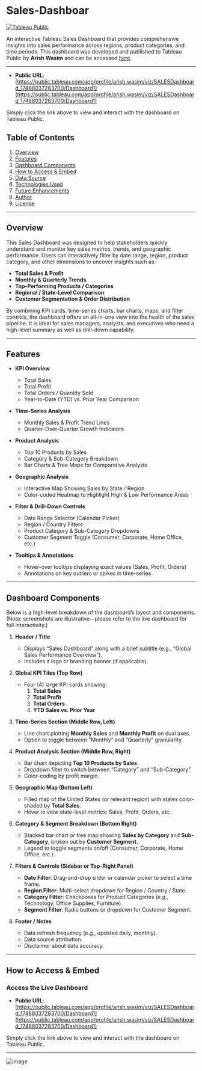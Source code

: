 # Sales-Dashboar

[![Tableau Public](https://img.shields.io/badge/Tableau-Public-blue?logo=tableau)](https://public.tableau.com/app/profile/arish.wasim/viz/SALESDashboard_17488037283700/Dashboard1)

An interactive Tableau Sales Dashboard that provides comprehensive insights into sales performance across regions, product categories, and time periods. This dashboard was developed and published to Tableau Public by **Arish Wasim** and can be accessed [here](https://public.tableau.com/app/profile/arish.wasim/viz/SALESDashboard_17488037283700/Dashboard1).

---

- **Public URL**:  
  [https://public.tableau.com/app/profile/arish.wasim/viz/SALESDashboard_17488037283700/Dashboard1](https://public.tableau.com/app/profile/arish.wasim/viz/SALESDashboard_17488037283700/Dashboard1)

Simply click the link above to view and interact with the dashboard on Tableau Public.

## Table of Contents

1. [Overview](#overview)  
2. [Features](#features)  
3. [Dashboard Components](#dashboard-components)  
4. [How to Access & Embed](#how-to-access--embed)  
5. [Data Source](#data-source)  
6. [Technologies Used](#technologies-used)  
7. [Future Enhancements](#future-enhancements)  
8. [Author](#author)  
9. [License](#license)  

---

## Overview

This Sales Dashboard was designed to help stakeholders quickly understand and monitor key sales metrics, trends, and geographic performance. Users can interactively filter by date range, region, product category, and other dimensions to uncover insights such as:

- **Total Sales & Profit**  
- **Monthly & Quarterly Trends**  
- **Top-Performing Products / Categories**  
- **Regional / State-Level Comparison**  
- **Customer Segmentation & Order Distribution**  

By combining KPI cards, time-series charts, bar charts, maps, and filter controls, the dashboard offers an all-in-one view into the health of the sales pipeline. It is ideal for sales managers, analysts, and executives who need a high-level summary as well as drill-down capability.

---

## Features

- **KPI Overview**  
  - Total Sales  
  - Total Profit  
  - Total Orders / Quantity Sold  
  - Year-to-Date (YTD) vs. Prior Year Comparison  

- **Time-Series Analysis**  
  - Monthly Sales & Profit Trend Lines  
  - Quarter-Over-Quarter Growth Indicators  

- **Product Analysis**  
  - Top 10 Products by Sales  
  - Category & Sub-Category Breakdown  
  - Bar Charts & Tree Maps for Comparative Analysis  

- **Geographic Analysis**  
  - Interactive Map Showing Sales by State / Region  
  - Color-coded Heatmap to Highlight High & Low Performance Areas  

- **Filter & Drill-Down Controls**  
  - Date Range Selector (Calendar Picker)  
  - Region / Country Filters  
  - Product Category & Sub-Category Dropdowns  
  - Customer Segment Toggle (Consumer, Corporate, Home Office, etc.)  

- **Tooltips & Annotations**  
  - Hover-over tooltips displaying exact values (Sales, Profit, Orders)  
  - Annotations on key outliers or spikes in time-series  

---

## Dashboard Components

Below is a high-level breakdown of the dashboard’s layout and components. (Note: screenshots are illustrative—please refer to the live dashboard for full interactivity.)

1. **Header / Title**  
   - Displays “Sales Dashboard” along with a brief subtitle (e.g., “Global Sales Performance Overview”).  
   - Includes a logo or branding banner (if applicable).  

2. **Global KPI Tiles (Top Row)**  
   - Four (4) large KPI cards showing:  
     1. **Total Sales**  
     2. **Total Profit**  
     3. **Total Orders**  
     4. **YTD Sales vs. Prior Year**  

3. **Time-Series Section (Middle Row, Left)**  
   - Line chart plotting **Monthly Sales** and **Monthly Profit** on dual axes.  
   - Option to toggle between “Monthly” and “Quarterly” granularity.  

4. **Product Analysis Section (Middle Row, Right)**  
   - Bar chart depicting **Top 10 Products by Sales**.  
   - Dropdown filter to switch between “Category” and “Sub-Category”.  
   - Color-coding by profit margin.  

5. **Geographic Map (Bottom Left)**  
   - Filled map of the United States (or relevant region) with states color-shaded by **Total Sales**.  
   - Hover to view state-level metrics: Sales, Profit, Orders, etc.  

6. **Category & Segment Breakdown (Bottom Right)**  
   - Stacked bar chart or tree map showing **Sales by Category** and **Sub-Category**, broken out by **Customer Segment**.  
   - Legend to toggle segments on/off (Consumer, Corporate, Home Office, etc.).  

7. **Filters & Controls (Sidebar or Top-Right Panel)**  
   - **Date Filter**: Drag-and-drop slider or calendar picker to select a time frame.  
   - **Region Filter**: Multi-select dropdown for Region / Country / State.  
   - **Category Filter**: Checkboxes for Product Categories (e.g., Technology, Office Supplies, Furniture).  
   - **Segment Filter**: Radio buttons or dropdown for Customer Segment.  

8. **Footer / Notes**  
   - Data refresh frequency (e.g., updated daily, monthly).  
   - Data source attribution.  
   - Disclaimer about data accuracy.  

---

## How to Access & Embed

### Access the Live Dashboard

- **Public URL**:  
  [https://public.tableau.com/app/profile/arish.wasim/viz/SALESDashboard_17488037283700/Dashboard1](https://public.tableau.com/app/profile/arish.wasim/viz/SALESDashboard_17488037283700/Dashboard1)

Simply click the link above to view and interact with the dashboard on Tableau Public.

---
![image](https://github.com/user-attachments/assets/0772e52d-4af9-41b5-a807-e8ee392277a7)

